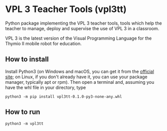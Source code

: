 # VPL 3 Teacher Tools (vpl3tt)

Python package implementing the VPL 3 teacher tools, tools which help the
teacher to manage, deploy and supervise the use of VPL 3 in a classroom.

VPL 3 is the latest version of the Visual Programming Language for
the Thymio II mobile robot for education.

## How to install

Install Python3 (on Windows and macOS, you can get it from the
[official site](https://www.python.org/downloads/); on Linux, if you don't
already have it, you can use your package manager, typically apt or rpm).
Then open a terminal and, assuming you have the whl file in your directory,
type

```
python3 -m pip install vpl3tt-0.1.0-py3-none-any.whl
```

## How to run

```
python3 -m vpl3tt
```
